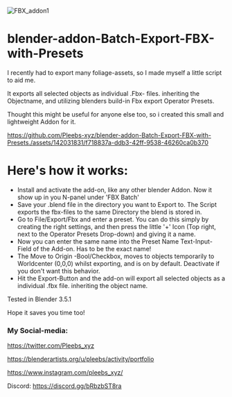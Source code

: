 ![FBX_addon1](https://github.com/Pleebs-xyz/blender-addon-Batch-Export-FBX-with-Presets./assets/142031831/0c3cf1bc-18de-4f0d-89d5-547decce6af0)

# blender-addon-Batch-Export-FBX-with-Presets

I recently had to export many foliage-assets, so I made myself a little script to aid me.

It exports all selected objects as individual .Fbx- files. inheriting the Objectname, and utilizing blenders build-in Fbx export Operator Presets.

Thought this might be useful for anyone else too, so i created this small and lightweight Addon for it.


https://github.com/Pleebs-xyz/blender-addon-Batch-Export-FBX-with-Presets./assets/142031831/f718837a-ddb3-42ff-9538-46260ca0b370


# Here's how it works:

* Install and activate the add-on, like any other blender Addon. Now it show up in you N-panel under 'FBX Batch'
* Save your .blend file in the directory you want to Export to. The Script exports the fbx-files to the same Directory the blend is stored in.
* Go to File/Export/Fbx and enter a preset. You can do this simply by creating the right settings, and then press the little '+' Icon (Top right, next to the Operator Presets Drop-down) and giving it a name.
* Now you can enter the same name into the Preset Name Text-Input-Field of the Add-on. Has to be the exact name!
* The Move to Origin -Bool/Checkbox, moves to objects temporarily to Worldcenter (0,0,0) whilst exporting, and is on by default. Deactivate if you don't want this behavior.
* Hit the Export-Button and the add-on will export all selected objects as a individual .fbx file. inheriting the object name.


Tested in Blender 3.5.1

Hope it saves you time too!



### My Social-media:

https://twitter.com/Pleebs_xyz

https://blenderartists.org/u/pleebs/activity/portfolio

https://www.instagram.com/pleebs_xyz/



Discord: https://discord.gg/bRbzbST8ra
